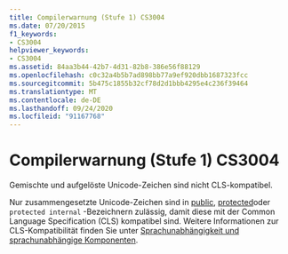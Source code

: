 ```yaml
---
title: Compilerwarnung (Stufe 1) CS3004
ms.date: 07/20/2015
f1_keywords:
- CS3004
helpviewer_keywords:
- CS3004
ms.assetid: 84aa3b44-42b7-4d31-82b8-386e56f88129
ms.openlocfilehash: c0c32a4b5b7ad898bb77a9ef920dbb1687323fcc
ms.sourcegitcommit: 5b475c1855b32cf78d2d1bbb4295e4c236f39464
ms.translationtype: MT
ms.contentlocale: de-DE
ms.lasthandoff: 09/24/2020
ms.locfileid: "91167768"
---
```

# <a name="compiler-warning-level-1-cs3004"></a>Compilerwarnung (Stufe 1) CS3004

Gemischte und aufgelöste Unicode-Zeichen sind nicht CLS-kompatibel.  
  
 Nur zusammengesetzte Unicode-Zeichen sind in [public](../language-reference/keywords/public.md), [protected](../language-reference/keywords/protected.md)oder `protected internal` -Bezeichnern zulässig, damit diese mit der Common Language Specification (CLS) kompatibel sind. Weitere Informationen zur CLS-Kompatibilität finden Sie unter [Sprachunabhängigkeit und sprachunabhängige Komponenten](../../standard/language-independence.md).
